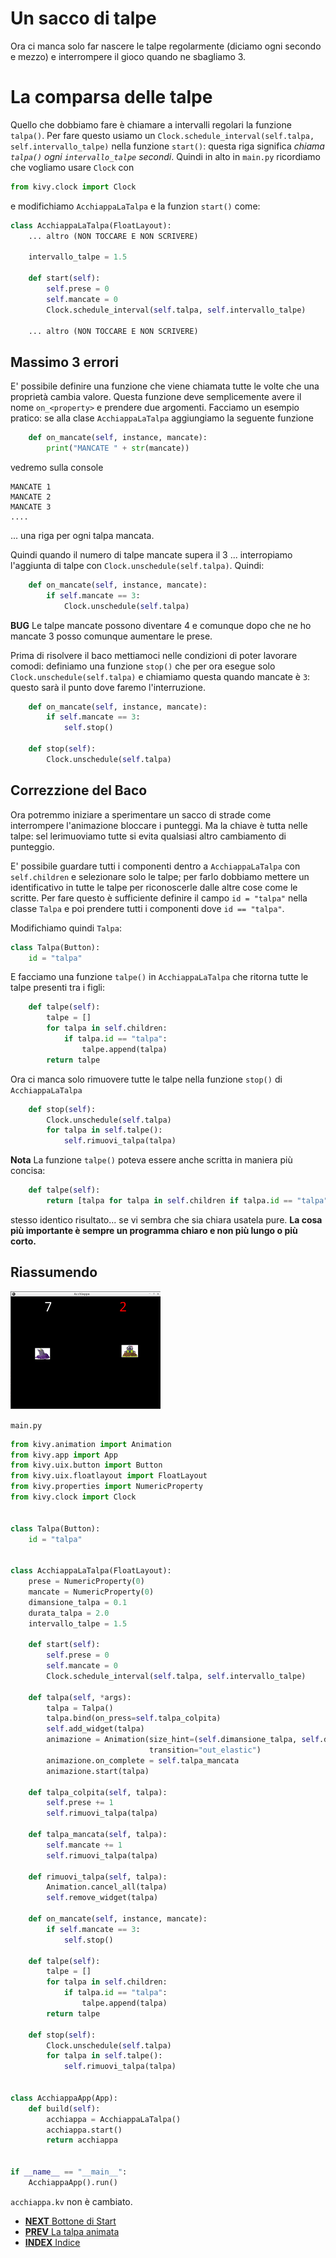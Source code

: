 # Un sacco di talpe

Ora ci manca solo far nascere le talpe regolarmente (diciamo ogni secondo e mezzo) e interrompere il gioco quando ne
sbagliamo 3.

# La comparsa delle talpe

Quello che dobbiamo fare è chiamare a intervalli regolari la funzione `talpa()`. Per fare questo usiamo un 
`Clock.schedule_interval(self.talpa, self.intervallo_talpe)` nella funzione `start()`: questa riga significa 
*chiama `talpa()` ogni `intervallo_talpe` secondi*. Quindi in alto in `main.py` ricordiamo che vogliamo usare `Clock` 
con

```python
from kivy.clock import Clock
```

e modifichiamo `AcchiappaLaTalpa` e la funzion `start()` come:

```python
class AcchiappaLaTalpa(FloatLayout):
    ... altro (NON TOCCARE E NON SCRIVERE)

    intervallo_talpe = 1.5

    def start(self):
        self.prese = 0
        self.mancate = 0
        Clock.schedule_interval(self.talpa, self.intervallo_talpe)

    ... altro (NON TOCCARE E NON SCRIVERE)
```

## Massimo 3 errori

E' possibile definire una funzione che viene chiamata tutte le volte che una proprietà cambia valore. Questa funzione
deve semplicemente avere il nome `on_<property>` e prendere due argomenti. Facciamo un esempio pratico: se alla
clase `AcchiappaLaTalpa` aggiungiamo la seguente funzione

```python
    def on_mancate(self, instance, mancate):
        print("MANCATE " + str(mancate))
```

vedremo sulla console

```
MANCATE 1
MANCATE 2
MANCATE 3
....
```

... una riga per ogni talpa mancata.

Quindi quando il numero di talpe mancate supera il 3 ... interropiamo l'aggiunta di talpe con 
`Clock.unschedule(self.talpa)`. Quindi:

```python
    def on_mancate(self, instance, mancate):
        if self.mancate == 3:
            Clock.unschedule(self.talpa)
```

**BUG** Le talpe mancate possono diventare 4 e comunque dopo che ne ho mancate 3 posso comunque aumentare le prese.

Prima di risolvere il baco mettiamoci nelle condizioni di poter lavorare comodi: definiamo una funzione `stop()` che
per ora esegue solo `Clock.unschedule(self.talpa)` e chiamiamo questa quando mancate è `3`: questo sarà il punto dove 
faremo l'interruzione.

```python
    def on_mancate(self, instance, mancate):
        if self.mancate == 3:
            self.stop()
    
    def stop(self):
        Clock.unschedule(self.talpa)
```

## Correzzione del Baco

Ora potremmo iniziare a sperimentare un sacco di strade come interrompere l'animazione bloccare i punteggi. Ma la
chiave è tutta nelle talpe: sel lerimuoviamo tutte si evita qualsiasi altro cambiamento di punteggio.

E' possibile guardare tutti i componenti dentro a `AcchiappaLaTalpa` con `self.children` e selezionare solo le 
talpe; per farlo dobbiamo mettere un identificativo in tutte le talpe per riconoscerle dalle altre cose come
le scritte. Per fare questo è sufficiente definire il campo `id = "talpa"` nella classe `Talpa` e poi prendere tutti
i componenti dove `id == "talpa"`.

Modifichiamo quindi `Talpa`:

```python
class Talpa(Button):
    id = "talpa"
```

E facciamo una funzione `talpe()` in `AcchiappaLaTalpa` che ritorna tutte le talpe presenti tra i figli:
 
```python
    def talpe(self):
        talpe = []
        for talpa in self.children:
            if talpa.id == "talpa":
                talpe.append(talpa)
        return talpe
``` 

Ora ci manca solo rimuovere tutte le talpe nella funzione `stop()` di `AcchiappaLaTalpa`

```python
    def stop(self):
        Clock.unschedule(self.talpa)
        for talpa in self.talpe():
            self.rimuovi_talpa(talpa)
```

**Nota** La funzione `talpe()` poteva essere anche scritta in maniera più concisa:

```python
    def talpe(self):
        return [talpa for talpa in self.children if talpa.id == "talpa"]
``` 

stesso identico risultato... se vi sembra che sia chiara usatela pure. **La cosa più importante è sempre
un programma chiaro e non più lungo o più corto.**

## Riassumendo

![Talpe e Punteggio](talpe_e_punteggio.png)

`main.py`
```python
from kivy.animation import Animation
from kivy.app import App
from kivy.uix.button import Button
from kivy.uix.floatlayout import FloatLayout
from kivy.properties import NumericProperty
from kivy.clock import Clock


class Talpa(Button):
    id = "talpa"


class AcchiappaLaTalpa(FloatLayout):
    prese = NumericProperty(0)
    mancate = NumericProperty(0)
    dimansione_talpa = 0.1
    durata_talpa = 2.0
    intervallo_talpe = 1.5

    def start(self):
        self.prese = 0
        self.mancate = 0
        Clock.schedule_interval(self.talpa, self.intervallo_talpe)

    def talpa(self, *args):
        talpa = Talpa()
        talpa.bind(on_press=self.talpa_colpita)
        self.add_widget(talpa)
        animazione = Animation(size_hint=(self.dimansione_talpa, self.dimansione_talpa), duration=self.durata_talpa,
                               transition="out_elastic")
        animazione.on_complete = self.talpa_mancata
        animazione.start(talpa)

    def talpa_colpita(self, talpa):
        self.prese += 1
        self.rimuovi_talpa(talpa)

    def talpa_mancata(self, talpa):
        self.mancate += 1
        self.rimuovi_talpa(talpa)

    def rimuovi_talpa(self, talpa):
        Animation.cancel_all(talpa)
        self.remove_widget(talpa)

    def on_mancate(self, instance, mancate):
        if self.mancate == 3:
            self.stop()

    def talpe(self):
        talpe = []
        for talpa in self.children:
            if talpa.id == "talpa":
                talpe.append(talpa)
        return talpe

    def stop(self):
        Clock.unschedule(self.talpa)
        for talpa in self.talpe():
            self.rimuovi_talpa(talpa)


class AcchiappaApp(App):
    def build(self):
        acchiappa = AcchiappaLaTalpa()
        acchiappa.start()
        return acchiappa


if __name__ == "__main__":
    AcchiappaApp().run()
```

`acchiappa.kv` non è cambiato.

* [**NEXT** Bottone di Start](btn_start.md)
* [**PREV** La talpa animata](talpa_animata.md)
* [**INDEX** Indice](start.md)

